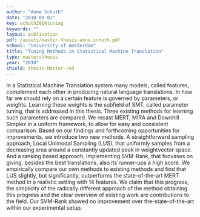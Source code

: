 ```yaml
---
author: "Anne Schuth"
date: "2010-09-01"
key: schuth2010tuning
keywords: ""
layout: publication
pdf: /assets/master-thesis-anne-schuth.pdf
school: "University of Amsterdam"
title: "Tuning Methods in Statistical Machine Translation"
type: mastersthesis
year: "2010"
shield: thesis-Master-red
---
```


In a Statistical Machine Translation system many models, called features, complement each other in producing natural
language translations. In how far we should rely on a certain feature is governed by parameters, or weights. Learning
these weights is the subfield of SMT, called parameter tuning, that is addressed in this thesis. Three existing methods
for learning such parameters are compared. We recast MERT, MIRA and Downhill Simplex in a uniform framework, to allow
for easy and consistent comparison. Based on our findings and forthcoming opportunities for improvements, we introduce
two new methods. A straightforward sampling approach, Local Unimodal Sampling (LUS), that uniformly samples from a
decreasing area around a constantly updated peak in weightvector space. And a ranking based approach, implementing
SVM-Rank, that focusses on giving, besides the best translations, also its runner-ups a high score. We empirically
compare our own methods to existing methods and find that LUS slightly, but significantly, outperforms the
state-of-the-art MERT method in a realistic setting with 14 features. We claim that this progress, the simplicity of the
radically different approach of the method obtaining this progress and the clear overview of existing work are
contributions to the field. Our SVM-Rank showed no improvement over the-state-of-the-art within our experimental setup.
